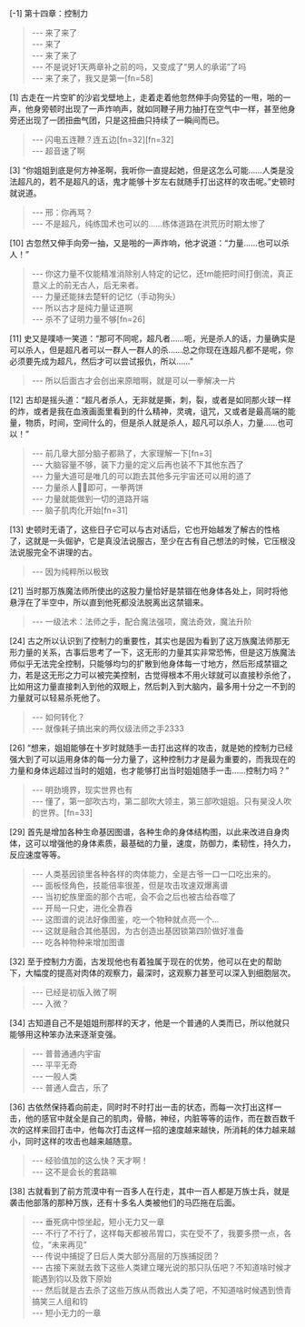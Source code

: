 
[-1] 第十四章：控制力
>--- 来了来了<br>
>--- 来了<br>
>--- 来了来了<br>
>--- 不是说好1天两章补之前的吗，又变成了“男人的承诺”了吗<br>
>--- 来了来了，我又是第一[fn=58]<br>

[1] 古走在一片空旷的沙岩戈壁地上，走着走着他忽然伸手向旁猛的一甩，啪的一声，他身旁顿时出现了一声炸响声，就如同鞭子用力抽打在空气中一样，甚至他身旁还出现了一团扭曲气团，只是这扭曲只持续了一瞬间而已。
>--- 闪电五连鞭？连五边[fn=32][fn=32]<br>
>--- 超音速了啊<br>

[3] “你姐姐到底是何方神圣啊，我听你一直提起她，但是这怎么可能……人类是没法超凡的，若不是超凡的话，鬼才能够十岁左右就随手打出这样的攻击呢。”史顿时就说道。
>--- 邢：你再骂？<br>
>--- 不是超凡，纯练国术也可以的……练体道路在洪荒历时期太惨了<br>

[10] 古忽然又伸手向旁一抽，又是啪的一声炸响，他才说道：“力量……也可以杀人！”
>--- 你这力量不仅能精准消除别人特定的记忆，还tm能把时间打倒流，真正意义上的前无古人，后无来者。<br>
>--- 力量还能抹去楚轩的记忆（手动狗头）<br>
>--- 所以古才是纯力量证道啊<br>
>--- 杀不了证明力量不够[fn=26]<br>

[11] 史又是噗哧一笑道：“那可不同呢，超凡者……呃，光是杀人的话，力量确实是可以杀人，但是超凡者可以一群人一群人的杀……总之你现在连超凡都不是呢，你必须要先成为超凡，然后才可以尝试报仇，所以……”
>--- 所以后面古才会创出来原暗啊，就是可以一拳解决一片<br>

[12] 古却是摇头道：“超凡者杀人，无非就是撕，刺，裂，或者是如同那火球一样的炸，或者是我在血液画面里看到的什么精神，灵魂，诅咒，又或者是最高端的能量，物质，时间，空间什么的，但是杀人就是杀人，超凡可以杀人，力量……也可以！”
>--- 前几章大部分脑子都熟了，大家理解一下[fn=3]<br>
>--- 大脑容量不够，装下力量的定义后再也装不下其他东西了<br>
>--- 力量大道可是唯几的可以跑去其他多元宇宙还可以用的道了<br>
>--- 力量杀人👊🏻即可，一拳两饼<br>
>--- 力量就能做到一切的道路开端<br>
>--- 脑子肌肉化开始[fn=31]<br>

[13] 史顿时无语了，这些日子它可以与古对话后，它也开始越发了解古的性格了，这就是一头倔驴，它是真没法说服古，至少在古有自己想法的时候，它压根没法说服完全不讲理的古。
>--- 因为纯粹所以极致<br>

[21] 当时那万族魔法师所使出的这股力量恰好是禁锢在他身体各处上，同时将他悬浮在了半空中，所以直到他死都没法脱离出这禁锢来。
>--- 一级法术：法师之手，配合魔法强项，魔法奇效，魔法升阶<br>

[24] 古之所以认识到了控制力的重要性，其实也是因为看到了这万族魔法师那无形力量的关系，古事后思考了一下，这无形的力量其实非常恐怖，但是这万族魔法师似乎无法完全控制，只能够均匀的扩散到他身体每一寸地方，然后形成禁锢之力，若是这无形之力可以被完美控制，古觉得根本不用火球就可以直接秒杀他了，比如用这力量直接刺入到他的双眼上，然后刺入到大脑内，最多用十分之一不到的力量就可以轻易杀死他了。
>--- 如何转化？<br>
>--- 就像耗子搞出来的两仪级法师之手2333<br>

[26] “想来，姐姐能够在十岁时就随手一击打出这样的攻击，就是她的控制力已经强大到了可以运用身体的每一分力量了，这种控制力才是最为重要的，而我现在的力量和身体远超过当时的姐姐，也才能够打出当时姐姐随手一击……控制力吗？”
>--- 明劲境界，现实世界也有<br>
>--- 懂了，第一部吹古均，第二部吹大领主，第三部吹姐姐。只有昊没人吹的世界。[fn=33]<br>

[29] 首先是增加各种生命基因图谱，各种生命的身体结构图，以此来改进自身肉体，这可以增强他的身体素质，最基础的力量，速度，防御力，柔韧性，持久力，反应速度等等。
>--- 人类基因锁里各种各样的肉体能力，全是古爷一口一口吃出来的。<br>
>--- 面板怪角色，技能倍率很差，但是攻击攻速双爆离谱<br>
>--- 当初蛇族里面的那个古呢，会不会之后也被古给吞噬了<br>
>--- 开局一只史，进化全靠吞<br>
>--- 这图谱的说法好像图鉴，吃一个物种就点亮一个…<br>
>--- 这就是融合其他基因，为古创造出基因锁第四阶做好准备<br>
>--- 吃各种物种来增加图谱<br>

[32] 至于控制力方面，古发现他也有着独属于现在的优势，他可以在史的帮助下，大幅度的提高对肉体的观察力，最深时，这观察力甚至可以深入到细胞层次。
>--- 已经是初版入微了啊<br>
>--- 入微？<br>

[34] 古知道自己不是姐姐刑那样的天才，他是一个普通的人类而已，所以他就只能够用这种笨办法来逐渐变强。
>--- 普普通通内宇宙<br>
>--- 平平无奇<br>
>--- 一般人类<br>
>--- 普通人盘古，乐了<br>

[36] 古依然保持着向前走，同时时不时打出一击的状态，而每一次打出这样一击，他的感官中就全是自己的肌肉，骨骼，神经，内脏等等的运作，而在数百数千次的这样来回打击中，他每次打击这样一招的速度越来越快，所消耗的体力越来越小，同时这样的攻击也越来越随意。
>--- 经验值加的这么快？天才啊！<br>
>--- 这不是会长的套路嘛<br>

[38] 古就看到了前方荒漠中有一百多人在行走，其中一百人都是万族士兵，就是袭击他部落的那种万族，还有十多名人类被他们的马匹拖在后面。
>--- 垂死病中惊坐起，短小无力又一章<br>
>--- 不行了不行了，这样每天都被吊胃口，实在受不了，我要多攒一点，各位，“未来再见”<br>
>--- 传说中捕捉了日后人类大部分高层的万族捕捉团？<br>
>--- 古接下来就去救下这些人类建立曙光说的那只队伍吧？不知道啥时候才能遇到钧以及救下原始<br>
>--- 然后就是古去杀了这些万族从而救出人类了吧，不知道啥时候遇到愤青搞笑三人组和钧<br>
>--- 短小无力的一章<br>
